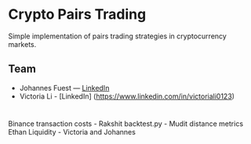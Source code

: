 # Crypto Pairs Trading

Simple implementation of pairs trading strategies in cryptocurrency markets.

## Team

- Johannes Fuest — [LinkedIn](https://www.linkedin.com/in/johannesfuest)
- Victoria Li - [LinkedIn] (https://www.linkedin.com/in/victoriali0123)
# 

Binance transaction costs - Rakshit
backtest.py - Mudit
distance metrics Ethan
Liquidity - Victoria and Johannes 
